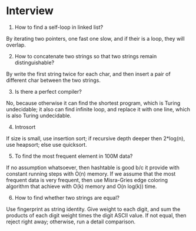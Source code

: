 # Interview


1. How to find a self-loop in linked list?

By iterating two pointers, one fast one slow, and if their is a loop, they will overlap.

2. How to concatenate two strings so that two strings remain distinguishable?

By write the first string twice for each char, and then insert a pair of different char between the two strings.

3. Is there a perfect compiler?

No, because otherwise it can find the shortest program, which is Turing undecidable; it also can find infinite loop, and replace it with one line, which is also Turing undecidable.

4. Introsort

If size is small, use insertion sort; if recursive depth deeper then 2*log(n), use heapsort; else use quicksort.

5. To find the most frequent element in 100M data?

If no assumption whatsoever, then hashtable is good b/c it provide with constant running steps with O(n) memory. If we assume that the most frequent data is very frequent, then use Misra-Gries edge coloring algorithm that achieve with O(k) memory and O(n log(k)) time.

6. How to find whether two strings are equal?

Use fingerprint as string identity. Give weight to each digit, and sum the products of each digit weight times the digit ASCII value. If not equal, then reject right away; otherwise, run a detail comparison.
